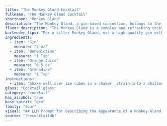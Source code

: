 ```yaml
---
title: "The Monkey Gland Cocktail"
fullname: "The Monkey Gland Cocktail"
shortname: "Monkey Gland"
description: "The Monkey Gland, a gin-based concoction, belongs to the Sour family, characterized by its tart, citrusy flavor. Originating in the 1920s, it was likely named after the then-popular monkey gland injections, a fad that promised rejuvenation. "
flavor_description: "The Monkey Gland is a complex and refreshing cocktail.  Gin's juniper and citrus notes dance with Benedictine's herbal sweetness, while orange juice adds a vibrant acidity and grenadine rounds it out with a touch of tart sweetness.  The result is a balanced and intriguing drink with a lingering herbal finish. "
bartender_tips: "For a killer Monkey Gland, use a high-quality gin with botanicals that complement the orange and grenadine. Chill your ingredients, especially the orange juice, for a refreshing drink.  Shake vigorously with ice to ensure proper dilution and a smooth texture. Don't overdo the grenadine; a touch of red is all you need for color and sweetness. Finish with a playful orange twist garnish. "
ingredients:
  - item: "Gin"
    measure: "2 oz"
  - item: "Benedictine"
    measure: "1 Tsp"
  - item: "Orange Juice"
    measure: "0.5 oz"
  - item: "Grenadine"
    measure: "1 Tsp"
instructions:
  - item: "Shake well over ice cubes in a shaker, strain into a chilled cocktail glass."
glass: "Cocktail glass"
category: "cocktail"
has_alcohol: true
base_spirit: "gin"
family: "sour"
visual: "## LLM Prompt for Describing the Appearance of a Monkey Gland Cocktail:**Imagine a Monkey Gland cocktail, crafted with gin, Benedictine, orange juice, and grenadine. Describe its appearance in detail, focusing on:*** **Color:** What is the overall hue of the drink? Is it a single color, or does it have layers or gradients? * **Clarity:** Is the drink clear, cloudy, or layered with different textures? * **Texture:** Does the drink have any visible bubbles, froth, or ice? How does the light interact with the surface? * **Garnish:** Does the drink have a garnish, and if so, what is it and how does it contribute to the overall visual appeal? **For example, you might describe the drink as:*** A deep amber color with a distinct reddish-orange hue at the top, created by the layered grenadine.* Slightly cloudy due to the addition of orange juice, but with a smooth, almost silky texture.* Decorated with a small orange peel twist, which adds a vibrant touch of color and a subtle citrus aroma. **Bonus:** * Describe the drink's visual appeal using metaphors and similes.*  How does the appearance of the Monkey Gland cocktail suggest its flavor profile? By focusing on these details, you'll create a vivid and engaging description of this classic cocktail. "
source: "thecocktaildb"
---
```


